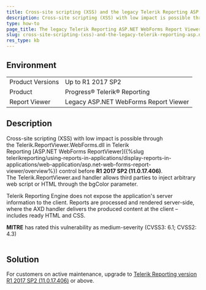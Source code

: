 ```yaml
---
title: Cross-site scripting (XSS) and the legacy Telerik Reporting ASP.NET WebForms Report Viewer
description: Cross-site scripting (XSS) with low impact is possible through the Telerik.ReportViewer.WebForms.dll in Telerik Reporting ASP.NET WebForms ReportViewer.
type: how-to
page_title: The legacy Telerik Reporting ASP.NET WebForms Report Viewer is vulnerable to cross-site scripting (XSS)
slug: cross-site-scripting-(xss)-and-the-legacy-telerik-reporting-asp.net-webforms-report-viewer
res_type: kb
---
```


## Environment
<table>
	<tbody>
		<tr>
			<td>Product Versions</td>
			<td>Up to R1 2017 SP2</td>
		</tr>
		<tr>
			<td>Product</td>
			<td>Progress® Telerik® Reporting</td>
		</tr>
    	<tr>
			<td>Report Viewer</td>
			<td>Legacy ASP.NET WebForms Report Viewer</td>
		</tr>
	</tbody>
</table>

## Description  
  
Cross-site scripting (XSS) with low impact is possible through the Telerik.ReportViewer.WebForms.dll in Telerik Reporting [ASP.NET WebForms ReportViewer]({%slug telerikreporting/using-reports-in-applications/display-reports-in-applications/web-application/asp.net-web-forms-report-viewer/overview%}) control before **R1 2017 SP2 (11.0.17.406)**. The Telerik.ReportViewer.axd handler allows third parties to inject arbitrary web script or HTML through the bgColor parameter.  
  
Telerik Reporting Engine does not expose the application's server information to the client. Reports are processed and rendered server-side, where the AXD handler delivers the produced content at the client – includes ready HTML and CSS.  
  
**MITRE** has rated this vulnerability as medium-severity (CVSS3: 6.1; CVSS2: 4.3)   
     
## Solution

For customers on active maintenance, upgrade to [Telerik Reporting version R1 2017 SP2 (11.0.17.406)](http://www.telerik.com/support/whats-new/reporting/release-history/telerik-reporting-r1-2017-sp2-%28version-11-0-17-406%29) or above.   
